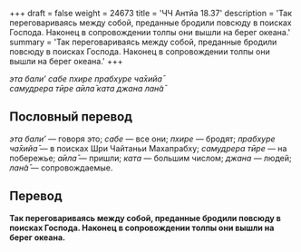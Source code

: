 +++
draft = false
weight = 24673
title = 'ЧЧ Антйа 18.37'
description = 'Так переговариваясь между собой, преданные бродили повсюду в поисках Господа. Наконец в сопровождении толпы они вышли на берег океана.'
summary = 'Так переговариваясь между собой, преданные бродили повсюду в поисках Господа. Наконец в сопровождении толпы они вышли на берег океана.'
+++

_эта бали’ сабе пхире прабхуре ча̄хийа̄  
самудрера тӣре а̄ила̄ ката джана лан̃а̄_

## Пословный перевод

_эта_ _бали’_ — говоря это; _сабе_ — все они; _пхире_ — бродят; _прабхуре_ _ча̄хийа̄_ — в поисках Шри Чайтаньи Махапрабху; _самудрера_ _тӣре_ — на побережье; _а̄ила̄_ — пришли; _ката_ — большим числом; _джана_ — людей; _лан̃а̄_ — сопровождаемые.

## Перевод

**Так переговариваясь между собой, преданные бродили повсюду в поисках Господа. Наконец в сопровождении толпы они вышли на берег океана.**
